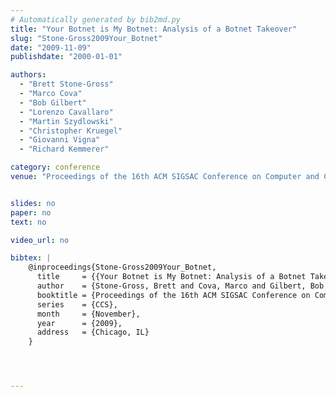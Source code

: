 ```yaml
---
# Automatically generated by bib2md.py
title: "Your Botnet is My Botnet: Analysis of a Botnet Takeover"
slug: "Stone-Gross2009Your_Botnet"
date: "2009-11-09"
publishdate: "2000-01-01"

authors:
  - "Brett Stone-Gross"
  - "Marco Cova"
  - "Bob Gilbert"
  - "Lorenzo Cavallaro"
  - "Martin Szydlowski"
  - "Christopher Kruegel"
  - "Giovanni Vigna"
  - "Richard Kemmerer"

category: conference
venue: "Proceedings of the 16th ACM SIGSAC Conference on Computer and Communications Security (CCS)"


slides: no
paper: no
text: no

video_url: no

bibtex: |
    @inproceedings{Stone-Gross2009Your_Botnet,
      title     = {{Your Botnet is My Botnet: Analysis of a Botnet Takeover}},
      author    = {Stone-Gross, Brett and Cova, Marco and Gilbert, Bob and Cavallaro, Lorenzo and Szydlowski, Martin and Kruegel, Christopher and Vigna, Giovanni and Kemmerer, Richard},
      booktitle = {Proceedings of the 16th ACM SIGSAC Conference on Computer and Communications Security},
      series    = {CCS},
      month     = {November},
      year      = {2009},
      address   = {Chicago, IL}
    }




---
```


